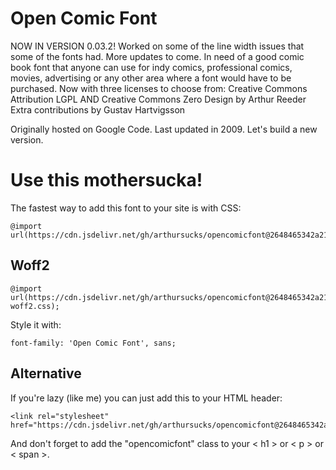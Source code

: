 # Open Comic Font

NOW IN VERSION 0.03.2! Worked on some of the line width issues that some of the fonts had. More updates to come.
In need of a good comic book font that anyone can use for indy comics, professional comics, movies, advertising or any other area where a font would have to be purchased.
Now with three licenses to choose from: Creative Commons Attribution LGPL AND Creative Commons Zero
Design by Arthur Reeder Extra contributions by Gustav Hartvigsson

Originally hosted on Google Code.  Last updated in 2009.  Let's build a new version.

# Use this mothersucka!

The fastest way to add this font to your site is with CSS:
```
@import url(https://cdn.jsdelivr.net/gh/arthursucks/opencomicfont@2648465342a217cc26a4b191670d3a3fe4a23556/import.css);
```

## Woff2

```
@import url(https://cdn.jsdelivr.net/gh/arthursucks/opencomicfont@2648465342a217cc26a4b191670d3a3fe4a23556/import-woff2.css);
```

Style it with:
```
font-family: 'Open Comic Font', sans;
```
## Alternative
If you're lazy (like me) you can just add this to your HTML header:
```
<link rel="stylesheet" href="https://cdn.jsdelivr.net/gh/arthursucks/opencomicfont@2648465342a217cc26a4b191670d3a3fe4a23556/import.css">
```
And don't forget to add the "opencomicfont" class to your < h1 > or < p > or < span >.
